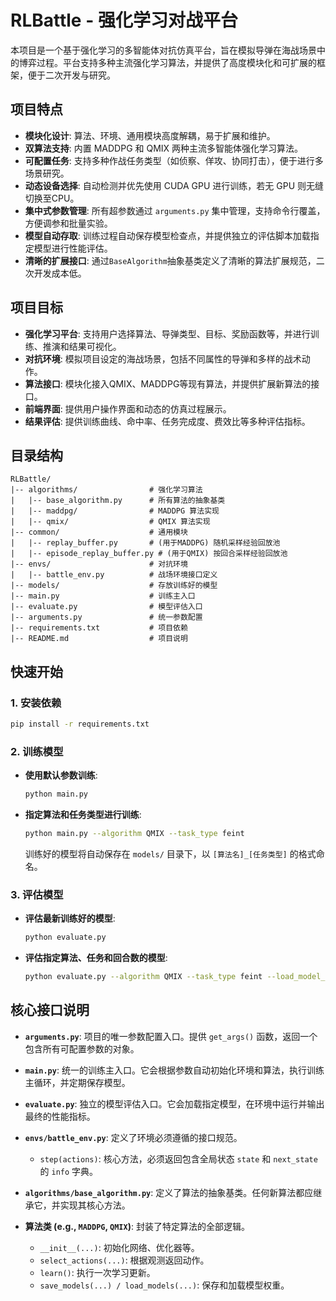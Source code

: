 # RLBattle - 强化学习对战平台

本项目是一个基于强化学习的多智能体对抗仿真平台，旨在模拟导弹在海战场景中的博弈过程。平台支持多种主流强化学习算法，并提供了高度模块化和可扩展的框架，便于二次开发与研究。

##  项目特点

- **模块化设计**: 算法、环境、通用模块高度解耦，易于扩展和维护。
- **双算法支持**: 内置 MADDPG 和 QMIX 两种主流多智能体强化学习算法。
- **可配置任务**: 支持多种作战任务类型（如侦察、佯攻、协同打击），便于进行多场景研究。
- **动态设备选择**: 自动检测并优先使用 CUDA GPU 进行训练，若无 GPU 则无缝切换至CPU。
- **集中式参数管理**: 所有超参数通过 `arguments.py` 集中管理，支持命令行覆盖，方便调参和批量实验。
- **模型自动存取**: 训练过程自动保存模型检查点，并提供独立的评估脚本加载指定模型进行性能评估。
- **清晰的扩展接口**: 通过`BaseAlgorithm`抽象基类定义了清晰的算法扩展规范，二次开发成本低。

## 项目目标

- **强化学习平台**: 支持用户选择算法、导弹类型、目标、奖励函数等，并进行训练、推演和结果可视化。
- **对抗环境**: 模拟项目设定的海战场景，包括不同属性的导弹和多样的战术动作。
- **算法接口**: 模块化接入QMIX、MADDPG等现有算法，并提供扩展新算法的接口。
- **前端界面**: 提供用户操作界面和动态的仿真过程展示。
- **结果评估**: 提供训练曲线、命中率、任务完成度、费效比等多种评估指标。

## 目录结构

```
RLBattle/
|-- algorithms/                # 强化学习算法
|   |-- base_algorithm.py      # 所有算法的抽象基类
|   |-- maddpg/                # MADDPG 算法实现
|   |-- qmix/                  # QMIX 算法实现
|-- common/                    # 通用模块
|   |-- replay_buffer.py       # (用于MADDPG) 随机采样经验回放池
|   |-- episode_replay_buffer.py # (用于QMIX) 按回合采样经验回放池
|-- envs/                      # 对抗环境
|   |-- battle_env.py          # 战场环境接口定义
|-- models/                    # 存放训练好的模型
|-- main.py                    # 训练主入口
|-- evaluate.py                # 模型评估入口
|-- arguments.py               # 统一参数配置
|-- requirements.txt           # 项目依赖
|-- README.md                  # 项目说明
```

## 快速开始

### 1. 安装依赖

```bash
pip install -r requirements.txt
```

### 2. 训练模型

- **使用默认参数训练**:
  ```bash
  python main.py
  ```

- **指定算法和任务类型进行训练**:
  ```bash
  python main.py --algorithm QMIX --task_type feint
  ```
  训练好的模型将自动保存在 `models/` 目录下，以 `[算法名]_[任务类型]` 的格式命名。

### 3. 评估模型

- **评估最新训练好的模型**:
  ```bash
  python evaluate.py
  ```

- **评估指定算法、任务和回合数的模型**:
  ```bash
  python evaluate.py --algorithm QMIX --task_type feint --load_model_episode 100
  ```

## 核心接口说明

-   **`arguments.py`**: 项目的唯一参数配置入口。提供 `get_args()` 函数，返回一个包含所有可配置参数的对象。

-   **`main.py`**: 统一的训练主入口。它会根据参数自动初始化环境和算法，执行训练主循环，并定期保存模型。

-   **`evaluate.py`**: 独立的模型评估入口。它会加载指定模型，在环境中运行并输出最终的性能指标。

-   **`envs/battle_env.py`**: 定义了环境必须遵循的接口规范。
    -   `step(actions)`: 核心方法，必须返回包含全局状态 `state` 和 `next_state` 的 `info` 字典。

-   **`algorithms/base_algorithm.py`**: 定义了算法的抽象基类。任何新算法都应继承它，并实现其核心方法。

-   **算法类 (e.g., `MADDPG`, `QMIX`)**: 封装了特定算法的全部逻辑。
    -   `__init__(...)`: 初始化网络、优化器等。
    -   `select_actions(...)`: 根据观测返回动作。
    -   `learn()`: 执行一次学习更新。
    -   `save_models(...) / load_models(...)`: 保存和加载模型权重。


